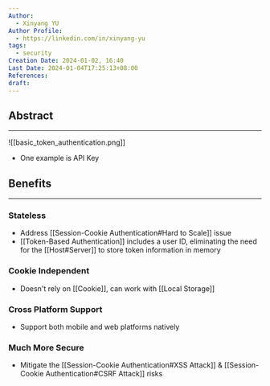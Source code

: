 ```yaml
---
Author:
  - Xinyang YU
Author Profile:
  - https://linkedin.com/in/xinyang-yu
tags:
  - security
Creation Date: 2024-01-02, 16:40
Last Date: 2024-01-04T17:25:13+08:00
References: 
draft: 
---
```

## Abstract
---
![[basic_token_authentication.png]]
- One example is API Key
## Benefits
---
### Stateless
- Address [[Session-Cookie Authentication#Hard to Scale]] issue
- [[Token-Based Authentication]] includes a user ID, eliminating the need for the [[Host#Server]] to store token information in memory

### Cookie Independent 
- Doesn't rely on [[Cookie]], can work with [[Local Storage]]

### Cross Platform Support
- Support both mobile and web platforms natively 

### Much More Secure
- Mitigate the [[Session-Cookie Authentication#XSS Attack]] & [[Session-Cookie Authentication#CSRF Attack]] risks